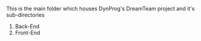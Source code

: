 This is the main folder which houses DynProg's DreamTeam project and it's sub-directories
1. Back-End
2. Front-End
